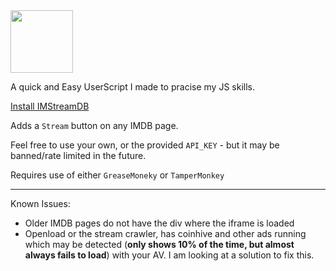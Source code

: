 <img src="https://i.imgur.com/cKUUKbK.png" width="100">

A quick and Easy UserScript I made to pracise my JS skills.

[Install IMStreamDB](https://github.com/ZombieTaco/IMStreamDB/raw/master/code.user.js)

Adds a ``Stream`` button on any IMDB page.

Feel free to use your own, or the provided ``API_KEY`` - but it may be banned/rate limited in the future.

Requires use of either ``GreaseMoneky`` or ``TamperMonkey``

<hr>

Known Issues:
  - Older IMDB pages do not have the div where the iframe is loaded
  - Openload or the stream crawler, has coinhive and other ads running which may be detected (**only shows 10% of the time, but almost always fails to load**) with your AV. I am looking at a solution to fix this.
